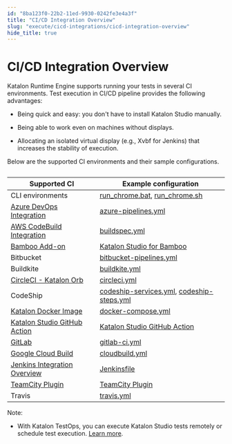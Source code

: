 ```yaml
---
id: "8ba123f0-22b2-11ed-9930-0242fe3e4a3f"
title: "CI/CD Integration Overview"
slug: "execute/cicd-integrations/cicd-integration-overview"
hide_title: true
---
```


# <a id="id" class="anchor_top_offset"/><a id="ariaid-title1" class="anchor_top_offset"/>CI/CD Integration Overview

<div xmlns="http://www.w3.org/1999/xhtml" className="p">Katalon Runtime Engine supports running your tests in several CI environments. Test execution in CI/CD pipeline provides the following advantages:<ul className="ul"><li className="li"><p className="p">Being quick and easy: you don't have to install Katalon Studio manually.</p></li><li className="li"><p className="p">Being able to work even on machines without displays.</p></li><li className="li"><p className="p">Allocating an isolated virtual display (e.g., Xvbf for Jenkins) that increases the stability of execution.</p></li></ul></div>
<p xmlns="http://www.w3.org/1999/xhtml" className="p">Below are the supported CI environments and their sample configurations. </p> 
<table xmlns="http://www.w3.org/1999/xhtml" className="table anchor_top_offset" id="id__b0195539-8019-47e2-a79d-0ef213e55690"><caption /><colgroup><col /><col /></colgroup><thead className="thead"><tr className><th className="entry anchor_top_offset" id="id__b0195539-8019-47e2-a79d-0ef213e55690__entry__1">Supported CI</th><th className="entry anchor_top_offset" id="id__b0195539-8019-47e2-a79d-0ef213e55690__entry__2">Example configuration</th></tr></thead><tbody className="tbody"><tr className><td className="entry" headers="id__b0195539-8019-47e2-a79d-0ef213e55690__entry__1 id__b0195539-8019-47e2-a79d-0ef213e55690__entry__2 ">CLI environments</td><td className="entry" headers="id__b0195539-8019-47e2-a79d-0ef213e55690__entry__1 id__b0195539-8019-47e2-a79d-0ef213e55690__entry__2 "> <a className="xref j-external-link" href="https://github.com/katalon-studio-samples/ci-samples/blob/master/run_chrome.bat" target="_blank">run_chrome.bat</a>, <a className="xref j-external-link" href="https://github.com/katalon-studio-samples/ci-samples/blob/master/run_chrome.sh" target="_blank">run_chrome.sh</a> </td></tr><tr className><td className="entry" headers="id__b0195539-8019-47e2-a79d-0ef213e55690__entry__1 id__b0195539-8019-47e2-a79d-0ef213e55690__entry__2 "><a className="xref" href="/docs/execute/cicd-integrations/azure-devops-integration">Azure DevOps Integration</a></td><td className="entry" headers="id__b0195539-8019-47e2-a79d-0ef213e55690__entry__1 id__b0195539-8019-47e2-a79d-0ef213e55690__entry__2 "><a className="xref j-external-link" href="https://github.com/katalon-studio-samples/ci-samples/blob/master/azure-pipelines.yml" target="_blank">azure-pipelines.yml</a></td></tr><tr className><td className="entry" headers="id__b0195539-8019-47e2-a79d-0ef213e55690__entry__1 id__b0195539-8019-47e2-a79d-0ef213e55690__entry__2 "><a className="xref" href="/docs/execute/cicd-integrations/aws-codebuild-integration">AWS CodeBuild Integration</a></td><td className="entry" headers="id__b0195539-8019-47e2-a79d-0ef213e55690__entry__1 id__b0195539-8019-47e2-a79d-0ef213e55690__entry__2 "><a className="xref j-external-link" href="https://github.com/katalon-studio-samples/ci-samples/blob/master/buildspec.yml" target="_blank">buildspec.yml</a></td></tr><tr className><td className="entry" headers="id__b0195539-8019-47e2-a79d-0ef213e55690__entry__1 id__b0195539-8019-47e2-a79d-0ef213e55690__entry__2 "><a className="xref" href="/docs/execute/cicd-integrations/bamboo-add-on">Bamboo Add-on</a></td><td className="entry" headers="id__b0195539-8019-47e2-a79d-0ef213e55690__entry__1 id__b0195539-8019-47e2-a79d-0ef213e55690__entry__2 "><a className="xref j-external-link" href="https://marketplace.atlassian.com/apps/1220235/katalon-devops-for-bamboo" target="_blank">Katalon Studio for Bamboo</a></td></tr><tr className><td className="entry" headers="id__b0195539-8019-47e2-a79d-0ef213e55690__entry__1 id__b0195539-8019-47e2-a79d-0ef213e55690__entry__2 ">Bitbucket</td><td className="entry" headers="id__b0195539-8019-47e2-a79d-0ef213e55690__entry__1 id__b0195539-8019-47e2-a79d-0ef213e55690__entry__2 "><a className="xref j-external-link" href="https://github.com/katalon-studio-samples/ci-samples/blob/master/bitbucket-pipelines.yml" target="_blank">bitbucket-pipelines.yml</a></td></tr><tr className><td className="entry" headers="id__b0195539-8019-47e2-a79d-0ef213e55690__entry__1 id__b0195539-8019-47e2-a79d-0ef213e55690__entry__2 ">Buildkite</td><td className="entry" headers="id__b0195539-8019-47e2-a79d-0ef213e55690__entry__1 id__b0195539-8019-47e2-a79d-0ef213e55690__entry__2 "><a className="xref j-external-link" href="https://github.com/katalon-studio-samples/ci-samples/blob/master/.buildkite/pipeline.yml" target="_blank">buildkite.yml</a></td></tr><tr className><td className="entry" headers="id__b0195539-8019-47e2-a79d-0ef213e55690__entry__1 id__b0195539-8019-47e2-a79d-0ef213e55690__entry__2 "><a className="xref" href="/docs/execute/cicd-integrations/circleci---katalon-orb">CircleCI - Katalon Orb</a></td><td className="entry" headers="id__b0195539-8019-47e2-a79d-0ef213e55690__entry__1 id__b0195539-8019-47e2-a79d-0ef213e55690__entry__2 "><a className="xref j-external-link" href="https://github.com/katalon-studio-samples/ci-samples/blob/master/.circleci/config.yml" target="_blank">circleci.yml</a></td></tr><tr className><td className="entry" headers="id__b0195539-8019-47e2-a79d-0ef213e55690__entry__1 id__b0195539-8019-47e2-a79d-0ef213e55690__entry__2 ">CodeShip</td><td className="entry" headers="id__b0195539-8019-47e2-a79d-0ef213e55690__entry__1 id__b0195539-8019-47e2-a79d-0ef213e55690__entry__2 "><a className="xref j-external-link" href="https://github.com/katalon-studio-samples/ci-samples/blob/master/codeship-services.yml" target="_blank">codeship-services.yml</a>, <a className="xref j-external-link" href="https://github.com/katalon-studio-samples/ci-samples/blob/master/codeship-steps.yml" target="_blank">codeship-steps.yml</a></td></tr><tr className><td className="entry" headers="id__b0195539-8019-47e2-a79d-0ef213e55690__entry__1 id__b0195539-8019-47e2-a79d-0ef213e55690__entry__2 "><a className="xref" href="/docs/execute/katalon-runtime-engine/katalon-docker-image">Katalon Docker Image</a></td><td className="entry" headers="id__b0195539-8019-47e2-a79d-0ef213e55690__entry__1 id__b0195539-8019-47e2-a79d-0ef213e55690__entry__2 "><a className="xref j-external-link" href="https://github.com/katalon-studio-samples/ci-samples/blob/master/docker-compose.yml" target="_blank">docker-compose.yml</a></td></tr><tr className><td className="entry" headers="id__b0195539-8019-47e2-a79d-0ef213e55690__entry__1 id__b0195539-8019-47e2-a79d-0ef213e55690__entry__2 "><a className="xref" href="/docs/execute/cicd-integrations/katalon-studio-github-action">Katalon Studio GitHub Action</a></td><td className="entry" headers="id__b0195539-8019-47e2-a79d-0ef213e55690__entry__1 id__b0195539-8019-47e2-a79d-0ef213e55690__entry__2 "><a className="xref j-external-link" href="https://github.com/marketplace/actions/katalon-studio" target="_blank">Katalon Studio GitHub Action</a></td></tr><tr className><td className="entry" headers="id__b0195539-8019-47e2-a79d-0ef213e55690__entry__1 id__b0195539-8019-47e2-a79d-0ef213e55690__entry__2 "><a className="xref" href="/docs/execute/cicd-integrations/gitlab-integration">GitLab</a></td><td className="entry" headers="id__b0195539-8019-47e2-a79d-0ef213e55690__entry__1 id__b0195539-8019-47e2-a79d-0ef213e55690__entry__2 "><a className="xref j-external-link" href="https://github.com/katalon-studio-samples/ci-samples/blob/master/.gitlab-ci.yml" target="_blank">gitlab-ci.yml</a></td></tr><tr className><td className="entry" headers="id__b0195539-8019-47e2-a79d-0ef213e55690__entry__1 id__b0195539-8019-47e2-a79d-0ef213e55690__entry__2 "><a className="xref" href="/docs/execute/cicd-integrations/google-cloud-build">Google Cloud Build</a></td><td className="entry" headers="id__b0195539-8019-47e2-a79d-0ef213e55690__entry__1 id__b0195539-8019-47e2-a79d-0ef213e55690__entry__2 "><a className="xref j-external-link" href="https://github.com/katalon-studio-samples/ci-samples/blob/master/cloudbuild.yaml" target="_blank">cloudbuild.yml</a></td></tr><tr className><td className="entry" headers="id__b0195539-8019-47e2-a79d-0ef213e55690__entry__1 id__b0195539-8019-47e2-a79d-0ef213e55690__entry__2 "><a className="xref" href="/docs/execute/cicd-integrations/jenkins-integration/jenkins-integration-overview">Jenkins Integration Overview</a></td><td className="entry" headers="id__b0195539-8019-47e2-a79d-0ef213e55690__entry__1 id__b0195539-8019-47e2-a79d-0ef213e55690__entry__2 "><a className="xref j-external-link" href="https://github.com/katalon-studio-samples/ci-samples/blob/master/Jenkinsfile" target="_blank">Jenkinsfile</a></td></tr><tr className><td className="entry" headers="id__b0195539-8019-47e2-a79d-0ef213e55690__entry__1 id__b0195539-8019-47e2-a79d-0ef213e55690__entry__2 "><a className="xref" href="/docs/execute/cicd-integrations/teamcity-plugin">TeamCity Plugin</a></td><td className="entry" headers="id__b0195539-8019-47e2-a79d-0ef213e55690__entry__1 id__b0195539-8019-47e2-a79d-0ef213e55690__entry__2 "><a className="xref j-external-link" href="https://plugins.jetbrains.com/plugin/12653-katalon-studio-runner/" target="_blank">TeamCity Plugin</a></td></tr><tr className><td className="entry" headers="id__b0195539-8019-47e2-a79d-0ef213e55690__entry__1 id__b0195539-8019-47e2-a79d-0ef213e55690__entry__2 ">Travis</td><td className="entry" headers="id__b0195539-8019-47e2-a79d-0ef213e55690__entry__1 id__b0195539-8019-47e2-a79d-0ef213e55690__entry__2 "><a className="xref j-external-link" href="https://github.com/katalon-studio-samples/ci-samples/blob/master/.travis.yml" target="_blank">travis.yml</a></td></tr></tbody></table> 
<div xmlns="http://www.w3.org/1999/xhtml" className="p"><div className="note note note_note"><span className="note__title">Note:</span> <ul className="ul"><li className="li"><p className="p">With Katalon TestOps, you can execute Katalon Studio tests remotely or schedule test execution. <a className="xref j-external-link" href="https://docs.katalon.com/docs/katalon-testops/test-planning/schedules/schedule-test-runs" target="_blank">Learn more</a>.</p></li></ul></div></div>
